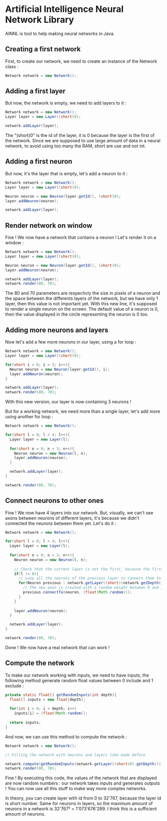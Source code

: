 # Artificial Intelligence Neural Network Library
AINNL is tool to help making neural networks in Java.

## Creating a first network ##
First, to create our network, we need to create an instance of the Network class :
```java
Network network = new Network();
```

## Adding a first layer ##
But now, the network is empty, we need to add layers to it :
```java
Network network = new Network();
Layer layer = new Layer((short)0);

network.addLayer(layer);
```
The "(short)0" is the id of the layer, it is 0 because the layer is the first of the network. Since we are supposed to use large amount of data in a neural network, to avoid using too many the RAM, short are use and not int.

## Adding a first neuron ##
But now, it's the layer that is empty, let's add a neuron to it :
```java
Network network = new Network();
Layer layer = new Layer((short)0);

Neuron neuron = new Neuron(layer.getId(), (short)0);
layer.addNeuron(neuron);

network.addLayer(layer);
```

## Render network on window ##
Fine ! We now have a network that contains a neuron ! Let's render it on a window :
```java
Network network = new Network();
Layer layer = new Layer((short)0);

Neuron neuron = new Neuron(layer.getId(), (short)0);
layer.addNeuron(neuron);

network.addLayer(layer);
network.render(80, 70);
```
The 80 and 70 parameters are respectivly the size in pixels of a neuron and the space between the differents layers of the network, but we have only 1 layer, then this value is not important yet.
With this new line, it's supposed to render a single neuron on the screen. The default value of a neuron is 0, then the value displayed in the circle representing the neuron is 0 too.

## Adding more neurons and layers ##
Now let's add a few more neurons in our layer, using a for loop :
```java
Network network = new Network();
Layer layer = new Layer((short)0);

for(short i = 0; i < 3; i++){
  Neuron neuron = new Neuron(layer.getId(), i);
  layer.addNeuron(neuron);
}

network.addLayer(layer);
network.render(80, 70);
```
With this new version, our layer is now containing 3 neurons !

But for a working network, we need more than a single layer, let's add more using another for loop :
```java
Network network = new Network();

for(short l = 0; l < 4; l++){
  Layer layer = new Layer(l);
  
  for(short n = 0; n < 3; n++){
    Neuron neuron = new Neuron(l, n);
    layer.addNeuron(neuron);
  }

  network.addLayer(layer);
}

network.render(80, 70);
```

## Connect neurons to other ones ##
Fine ! We now have 4 layers into our network. But, visually, we can't see axons between neurons of different layers, it's because we didn't connected the neurons between them yet. Let's do it :
```java
Network network = new Network();

for(short l = 0; l < 4; l++){
  Layer layer = new Layer(l);
  
  for(short n = 0; n < 3; n++){
    Neuron neuron = new Neuron(l, n);
    
    // Check that the current layer is not the first, because the first layer do not have input axons
    if(l != 0){
      // Loop all the neurons of the previous layer to connect them to our new neuron
      for(Neuron previous : network.getLayer((short)(network.getDepth()-1)).getNeurons()){
        // The new axon is created with a random weight between 0 and 1
        previous.connectTo(neuron, (float)Math.random());
      }
    }
    
    layer.addNeuron(neuron);
  }

  network.addLayer(layer);
}

network.render(80, 70);
```
Done ! We now have a real network that can work !

## Compute the network ##
To make our network working with inputs, we need to have inputs, the following method generate random float values between 0 include and 1 exclude :
```java
private static float[] getRandomInputs(int depth){
  float[] inputs = new float[depth];
  
  for(int i = 0; i < depth; i++)
    inputs[i] = (float)Math.random();
  
  return inputs;
}
```
And now, we can use this method to compute the network :
```java
Network network = new Network();

// Filling the network with neurons and layers like made before

network.compute(getRandomInputs(network.getLayer((short)0).getDepth()));
network.render(80, 70);
```
Fine ! By executing this code, the values of the network that are displayed are now random numbers : our network takes inputs and generates outputs ! You can now use all this stuff to make way more complex networks.


In theory, you can create layer with id from 0 to 32'767, because the layer id is short number.
Same for neurons in layers, so the maximum amount of neurons in a network is 32'767² = 1'073'676'289.
I think this is a sufficient amount of neurons.
